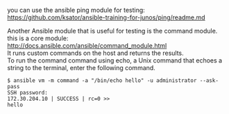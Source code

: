 you can use the ansible ping module for testing: https://github.com/ksator/ansible-training-for-junos/ping/readme.md  

Another Ansible module that is useful for testing is the command module.    
this is a core module: http://docs.ansible.com/ansible/command_module.html   
It runs custom commands on the host and returns the results.  
To run the command command using echo, a Unix command that echoes a string to the terminal, enter the following command.  

```
$ ansible vm -m command -a "/bin/echo hello" -u administrator --ask-pass
SSH password: 
172.30.204.10 | SUCCESS | rc=0 >>
hello
```

